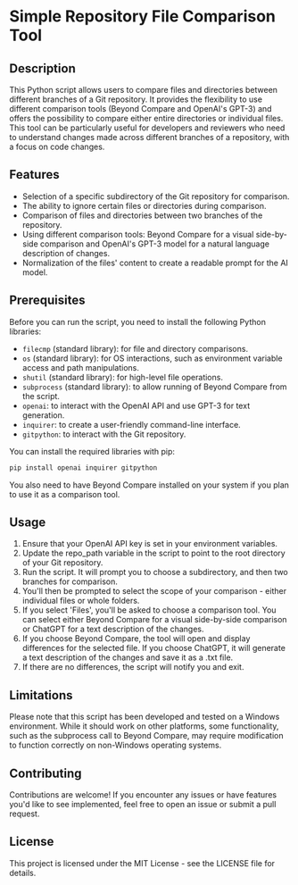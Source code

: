 # Simple Repository File Comparison Tool

## Description

This Python script allows users to compare files and directories between different branches of a Git repository. It provides the flexibility to use different comparison tools (Beyond Compare and OpenAI's GPT-3) and offers the possibility to compare either entire directories or individual files. This tool can be particularly useful for developers and reviewers who need to understand changes made across different branches of a repository, with a focus on code changes.

## Features

- Selection of a specific subdirectory of the Git repository for comparison.
- The ability to ignore certain files or directories during comparison.
- Comparison of files and directories between two branches of the repository.
- Using different comparison tools: Beyond Compare for a visual side-by-side comparison and OpenAI's GPT-3 model for a natural language description of changes.
- Normalization of the files' content to create a readable prompt for the AI model.

## Prerequisites

Before you can run the script, you need to install the following Python libraries:

- `filecmp` (standard library): for file and directory comparisons.
- `os` (standard library): for OS interactions, such as environment variable access and path manipulations.
- `shutil` (standard library): for high-level file operations.
- `subprocess` (standard library): to allow running of Beyond Compare from the script.
- `openai`: to interact with the OpenAI API and use GPT-3 for text generation.
- `inquirer`: to create a user-friendly command-line interface.
- `gitpython`: to interact with the Git repository.

You can install the required libraries with pip:

```bash
pip install openai inquirer gitpython
```

You also need to have Beyond Compare installed on your system if you plan to use it as a comparison tool.

## Usage

1. Ensure that your OpenAI API key is set in your environment variables.
2. Update the repo_path variable in the script to point to the root directory of your Git repository.
3. Run the script. It will prompt you to choose a subdirectory, and then two branches for comparison.
4. You'll then be prompted to select the scope of your comparison - either individual files or whole folders.
5. If you select 'Files', you'll be asked to choose a comparison tool. You can select either Beyond Compare for a visual side-by-side comparison or ChatGPT for a text description of the changes.
6. If you choose Beyond Compare, the tool will open and display differences for the selected file. If you choose ChatGPT, it will generate a text description of the changes and save it as a .txt file.
7. If there are no differences, the script will notify you and exit.

## Limitations
Please note that this script has been developed and tested on a Windows environment. While it should work on other platforms, some functionality, such as the subprocess call to Beyond Compare, may require modification to function correctly on non-Windows operating systems.

## Contributing
Contributions are welcome! If you encounter any issues or have features you'd like to see implemented, feel free to open an issue or submit a pull request.

## License
This project is licensed under the MIT License - see the LICENSE file for details.
